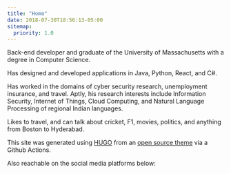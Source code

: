 ```yaml
---
title: "Home"
date: 2018-07-30T18:56:13-05:00
sitemap:
  priority: 1.0
---
```


Back-end developer and graduate of the University of Massachusetts with a degree in Computer Science.

Has designed and developed applications in Java, Python, React, and C#.

Has worked in the domains of cyber security research, unemployment insurance, and travel. Aptly, his research interests include Information Security, Internet of Things, Cloud Computing, and Natural Language Processing of regional Indian languages.

Likes to travel, and can talk about cricket, F1, movies, politics, and anything from Boston to Hyderabad.

This site was generated using [HUGO](https://gohugo.io/) from an [open source theme](https://github.com/eddiewebb/hugo-resume) via a Github Actions.

Also reachable on the social media platforms below: